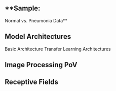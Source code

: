 ## **Sample: 
 Normal vs. Pneumonia Data**

## **Model Architectures**
  Basic Architecture
  Transfer Learning Architectures

## **Image Processing PoV**

## **Receptive Fields**

